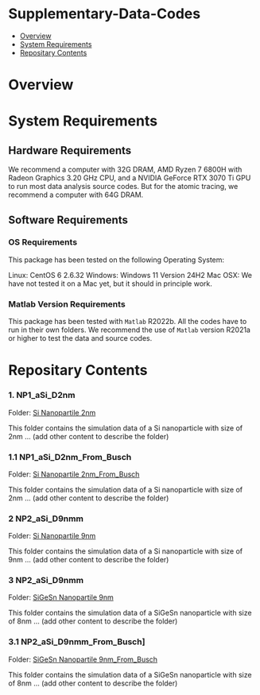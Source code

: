 # Supplementary-Data-Codes


- [Overview](#overview)
- [System Requirements](#system-requirements)
- [Repositary Contents](#repositary-contents)

# Overview

# System Requirements

## Hardware Requirements

We recommend a computer with 32G DRAM, AMD Ryzen 7 6800H with Radeon Graphics 3.20 GHz CPU, and a NVIDIA GeForce RTX 3070 Ti GPU to run most data analysis source codes. But for the atomic tracing, we recommend a computer with 64G DRAM.

## Software Requirements

### OS Requirements

This package has been tested on the following Operating System:

Linux: CentOS 6 2.6.32
Windows: Windows 11 Version 24H2 
Mac OSX: We have not tested it on a Mac yet, but it should in principle work.   

### Matlab Version Requirements

This package has been tested with `Matlab` R2022b. All the codes have to run in their own folders. We recommend the use of `Matlab` version R2021a or higher to test the data and source codes.

# Repositary Contents


### 1. NP1_aSi_D2nm

Folder: [Si Nanopartile 2nm](./NP1_aSi_D2nm)

This folder contains the simulation data of a Si nanoparticle with size of 2nm ... (add other content to describe the folder)

### 1.1 NP1_aSi_D2nm_From_Busch

Folder: [Si Nanopartile 2nm_From_Busch](./NP1_aSi_D2nm_Projeciton_From_Busch)

This folder contains the simulation data of a Si nanoparticle with size of 2nm ... (add other content to describe the folder)

### 2 NP2_aSi_D9nmm

Folder: [Si Nanopartile 9nm](./NP2_aSi_D9nm)

This folder contains the simulation data of a Si nanoparticle with size of 9nm ... (add other content to describe the folder)


### 3 NP2_aSi_D9nmm

Folder: [SiGeSn Nanopartile 9nm](./NP3_aSiGeSn_D8nm)

This folder contains the simulation data of a SiGeSn nanoparticle with size of 8nm ... (add other content to describe the folder)

### 3.1 NP2_aSi_D9nmm_From_Busch]

Folder: [SiGeSn Nanopartile 9nm_From_Busch](./NP3_aSiGeSn_D8nm_Projection_From_Busch)

This folder contains the simulation data of a SiGeSn nanoparticle with size of 8nm ... (add other content to describe the folder)


















